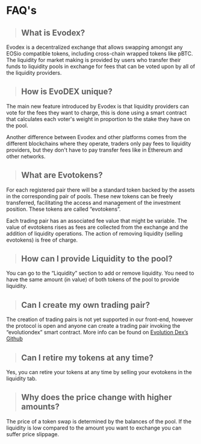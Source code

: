 # FAQ's

> ## What is Evodex?

Evodex is a decentralized exchange that allows swapping amongst any EOSio compatible tokens, including cross-chain wrapped tokens like pBTC. The liquidity for market making is provided by users who transfer their funds to liquidity pools in exchange for fees that can be voted upon by all of the liquidity providers.

> ## How is EvoDEX unique?

The main new feature introduced by Evodex is that liquidity providers can vote for the fees they want to charge, this is done using a smart contract that calculates each voter's weight in proportion to the stake they have on the pool.

Another difference between Evodex and other platforms comes from the different blockchains where they operate, traders only pay fees to liquidity providers, but they don't have to pay transfer fees like in Ethereum and other networks.

> ## What are Evotokens?

For each registered pair there will be a standard token backed by the assets in the corresponding pair of pools. These new tokens can be freely transferred, facilitating the access and management of the investment position. These tokens are called “evotokens”.

Each trading pair has an associated fee value that might be variable. The value of evotokens rises as fees are collected from the exchange and the addition of liquidity operations. The action of removing liquidity (selling evotokens) is free of charge.

> ## How can I provide Liquidity to the pool?

You can go to the “Liquidity” section to add or remove liquidity. You need to have the same amount (in value) of both tokens of the pool to provide liquidity.  

> ## Can I create my own trading pair?

The creation of trading pairs is not yet supported in our front-end, however the protocol is open and anyone can create a trading pair invoking the “evolutiondex” smart contract. More info can be found on [Evolution Dex’s Github](https://github.com/eosargentina/evolutiondex)

> ## Can I retire my tokens at any time?

Yes, you can retire your tokens at any time by selling your evotokens in the liquidity tab. 

> ## Why does the price change with higher amounts?

The price of a token swap is determined by the balances of the pool. If the liquidity is low compared to the amount you want to exchange you can suffer price slippage. 
